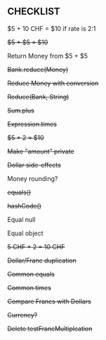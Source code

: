 ## CHECKLIST

$5 + 10 CHF = $10 if rate is 2:1

~~$5 + $5 = $10~~

Return Money from $5 + $5

~~Bank.reduce(Money)~~

~~Reduce Money with conversion~~

~~Reduce(Bank, String)~~

~~Sum.plus~~

~~Expression.times~~

~~$5 * 2 = $10~~

~~Make "amount" private~~

~~Dollar side-effects~~

Money rounding?

~~equals()~~

~~hashCode()~~

Equal null

Equal object

~~5 CHF * 2 = 10 CHF~~

~~Dollar/Franc duplication~~

~~Common equals~~

~~Common times~~

~~Compare Francs with Dollars~~

~~Currency?~~

~~Delete testFrancMultiplcation~~